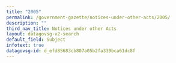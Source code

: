 ```yaml
---
title: "2005"
permalink: /government-gazette/notices-under-other-acts/2005/
description: ""
third_nav_title: Notices under other Acts
layout: datagovsg-v2-search
default_field: Subject
infotext: true
datagovsg-id: d_efd85683cb807a05b2fa339bca61dc8f
---
```

